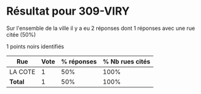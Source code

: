 # Résultat pour 309-VIRY

Sur l'ensemble de la ville il y a eu 2 réponses dont 1 réponses avec une rue citée (50%)

1 points noirs identifiés

| Rue | Vote | % réponses | % Nb rues cités|
|-----|------|------------|----------------|
| LA COTE | 1 | 50% | 100%|
| **Total** | 1 | 50% | 100%|
